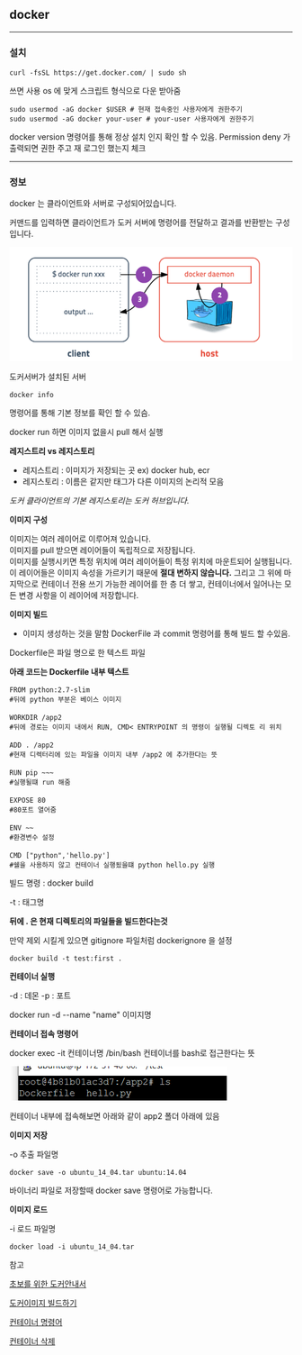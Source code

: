 ## docker

---------------

### 설치 
```
curl -fsSL https://get.docker.com/ | sudo sh
```

쓰면 사용 os 에 맞게 스크립트 형식으로 다운 받아줌 

```
sudo usermod -aG docker $USER # 현재 접속중인 사용자에게 권한주기
sudo usermod -aG docker your-user # your-user 사용자에게 권한주기
```

docker version 명령어를 통해 정상 설치 인지 확인 할 수 있음. Permission deny 가 출력되면 권한 주고 재 로그인 했는지 체크


--------------------

### 정보

docker 는 클라이언트와 서버로 구성되어있습니다.

커맨드를 입력하면 클라이언트가 도커 서버에 명령어를 전달하고 결과를
반환받는 구성입니다.

![docker구조](./img/docker.PNG)


도커서버가 설치된 서버 

```
docker info
```
명령어를 통해 기본 정보를 확인 할 수 있슴.


docker run 하면 이미지 없을시 pull 해서 실행

**레지스트리 vs 레지스토리**

- 레지스트리 : 이미지가 저장되는 곳 ex) docker hub, ecr
- 레지스토리 : 이름은 같지만 태그가 다른 이미지의 논리적 모음

*도커 클라이언트의 기본 레지스토리는 도커 허브입니다.*


**이미지 구성**

이미지는 여러 레이어로 이루어져 있습니다. <br>
이미지를 pull 받으면 레이어들이 독립적으로 저장됩니다. <br>
이미지를 실행시키면 특정 위치에 여러 레이어들이 특정 위치에 마운트되어 실행됩니다. <br>
이 레이어들은 이미지 속성을 가르키기 때문에 **절대 변하지 않습니다.** 그리고 그 위에 마지막으로 컨테이너 전용 쓰기 가능한 레이어를 한 층 더 쌓고, 컨테이너에서 일어나는 모든 변경 사항을 이 레이어에 저장합니다. 



**이미지 빌드**

- 이미지 생성하는 것을 말함
DockerFile 과 commit 명령어를 통해 빌드 할 수있음.

Dockerfile은 파일 명으로 한 텍스트 파일 

**아래 코드는 Dockerfile 내부 텍스트**

```
FROM python:2.7-slim 
#뒤에 python 부분은 베이스 이미지

WORKDIR /app2
#뒤에 경로는 이미지 내에서 RUN, CMD< ENTRYPOINT 의 명령이 실행될 디렉토 리 위치

ADD . /app2
#현재 디렉터리에 있는 파일을 이미지 내부 /app2 에 추가한다는 뜻

RUN pip ~~~
#실행될떄 run 해줌

EXPOSE 80
#80포트 열어줌

ENV ~~
#환경변수 설정

CMD ["python",'hello.py']
#쉘을 사용하지 않고 컨테이너 실행됬을떄 python hello.py 실행
```
빌드 명령 : docker build 

-t : 태그명

**뒤에 . 은 현재 디렉토리의 파일들을 빌드한다는것** 

만약 제외 시킬게 있으면 gitignore 파일처럼 dockerignore 을 설정 
```
docker build -t test:first .
```

**컨테이너 실행**

-d : 데몬
-p : 포트

docker run -d --name "name" 이미지명 


**컨테이너 접속 명령어**

docker exec -it 컨테이너명 /bin/bash
컨테이너를 bash로 접근한다는 뜻

![](./img/path.PNG)

컨테이너 내부에 접속해보면 아래와 같이 app2 폴더 아래에 있음




**이미지 저장**

-o 추출 파일명

```
docker save -o ubuntu_14_04.tar ubuntu:14.04

```
바이너리 파일로 저장할때 docker save 명령어로 가능합니다.

**이미지 로드**

-i 로드 파일명
```
docker load -i ubuntu_14_04.tar 
```



참고

[초보를 위한 도커안내서](https://subicura.com/2017/01/19/docker-guide-for-beginners-2.html)

[도커이미지 빌드하기](https://suwoni-codelab.com/docker/2018/06/11/Docker-Dockerfile/)

[컨테이너 명령어](https://swiftymind.tistory.com/82)

[컨테이너 삭제](https://brunch.co.kr/@hopeless/10)
